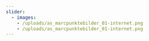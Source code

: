 ```yaml
---
slider:
  - images:
    - /uploads/as_marcpunktebilder_01-internet.png
    - /uploads/as_marcpunktebilder_01-internet.png
---
```



